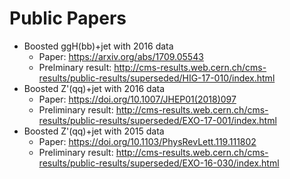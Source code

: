 # Public Papers

* Boosted ggH(bb)+jet with 2016 data
  * Paper: https://arxiv.org/abs/1709.05543
  * Prelminary result: http://cms-results.web.cern.ch/cms-results/public-results/superseded/HIG-17-010/index.html
* Boosted Z'(qq)+jet with 2016 data
  * Paper: https://doi.org/10.1007/JHEP01(2018)097
  * Preliminary result: http://cms-results.web.cern.ch/cms-results/public-results/superseded/EXO-17-001/index.html
* Boosted Z'(qq)+jet with 2015 data
  * Paper: https://doi.org/10.1103/PhysRevLett.119.111802
  * Preliminary result: http://cms-results.web.cern.ch/cms-results/public-results/superseded/EXO-16-030/index.html
